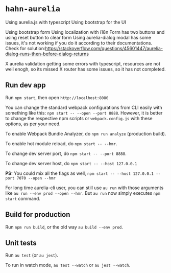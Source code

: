 # `hahn-aurelia`

Using aurelia.js with typescript
Using bootstrap for the UI

Using bootstrap form
Using localization with i18n
Form has two buttons and using reset button to clear form 
Using aurelia-dialog modal has some issues, it's not working if you do it according to their documentations. Check for solution:https://stackoverflow.com/questions/45601447/aurelia-dialog-runs-then-before-dialog-returns


X aurelia validation getting some errors with typescript, resources are not well enogh, so its missed
X router has some issues, so it has not completed.

## Run dev app

Run `npm start`, then open `http://localhost:8080`

You can change the standard webpack configurations from CLI easily with something like this: `npm start -- --open --port 8888`. However, it is better to change the respective npm scripts or `webpack.config.js` with these options, as per your need.

To enable Webpack Bundle Analyzer, do `npm run analyze` (production build).

To enable hot module reload, do `npm start -- --hmr`.

To change dev server port, do `npm start -- --port 8888`.

To change dev server host, do `npm start -- --host 127.0.0.1`

**PS:** You could mix all the flags as well, `npm start -- --host 127.0.0.1 --port 7070 --open --hmr`

For long time aurelia-cli user, you can still use `au run` with those arguments like `au run --env prod --open --hmr`. But `au run` now simply executes `npm start` command.

## Build for production

Run `npm run build`, or the old way `au build --env prod`.

## Unit tests

Run `au test` (or `au jest`).

To run in watch mode, `au test --watch` or `au jest --watch`.
